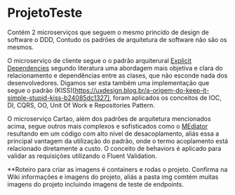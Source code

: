 # ProjetoTeste
Contém 2 microserviços que seguem o mesmo princído de design de software o DDD, Contudo os padrões de arquitetura de software não são os mesmos. 

O microserviço de cliente segue o o padrão arquiterural [Explicit Dependencies](https://learn.microsoft.com/en-us/dotnet/architecture/modern-web-apps-azure/architectural-principles) segundo literatura uma abordagem mais objetiva e clara do relacionamento e dependências entre as clases, que não esconde nada dos desenvolvedores. Digamos ser esta também uma implementação que segue o padrão (KISS)[https://uxdesign.blog.br/a-origem-do-keep-it-simple-stupid-kiss-b24085dc1327], foram aplicados os conceitos de IOC, DI, CQRS, OO, Unit Of Work e Repositories Pattern.

O microserviço Cartao, além dos padrões de arquitetura mencionados acima, segue outros mais complexos e sofisticados como o [MEdiator](https://medium.com/tableless/mediatr-com-asp-net-core-7b98ba0ca640) resultando em um código com alto nível de desacoplamento, aliás essa a principal vantagem da utilização do padrão, onde o termo acoplamento está relacionado diretamente a custo. O conceito de behaviors é aplicado para validar as requisições utilizando o Fluent Validation.

**Roteiro para criar as imagens é containers e rodas o projeto. Confirma na Wiki informações e imagens do projeto, aliás a pasta img comtém muitas imagens do projeto incluindo imagens de teste de endpoints.
